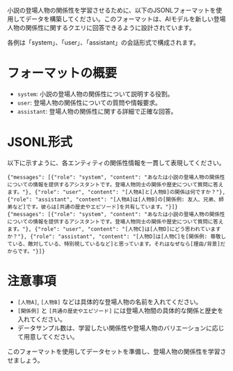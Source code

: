 小説の登場人物の関係性を学習させるために、以下のJSONLフォーマットを使用してデータを構築してください。このフォーマットは、AIモデルを新しい登場人物の関係性に関するクエリに回答できるように設計されています。

各例は「system」、「user」、「assistant」の会話形式で構成されます。

# フォーマットの概要

- `system`: 小説の登場人物の関係性について説明する役割。
- `user`: 登場人物の関係性についての質問や情報要求。
- `assistant`: 登場人物の関係性に関する詳細で正確な回答。

# JSONL形式

以下に示すように、各エンティティの関係性情報を一貫して表現してください。

```jsonl
{"messages": [{"role": "system", "content": "あなたは小説の登場人物の関係性についての情報を提供するアシスタントです。登場人物同士の関係や歴史について質問に答えます。"}, {"role": "user", "content": "[人物A]と[人物B]の関係は何ですか？"}, {"role": "assistant", "content": "[人物A]は[人物B]の[関係例: 友人、兄弟、師弟など]です。彼らは[共通の歴史やエピソード]を共有しています。"}]}
{"messages": [{"role": "system", "content": "あなたは小説の登場人物の関係性についての情報を提供するアシスタントです。登場人物同士の関係や歴史について質問に答えます。"}, {"role": "user", "content": "[人物C]は[人物D]にどう思われていますか？"}, {"role": "assistant", "content": "[人物D]は[人物C]を[関係例: 尊敬している、敵対している、特別視しているなど]と思っています。それはなぜなら[理由/背景]だからです。"}]}
```

# 注意事項

- `[人物A]`, `[人物B]` などは具体的な登場人物の名前を入れてください。
- `[関係例]` と `[共通の歴史やエピソード]` には登場人物間の具体的な関係と歴史を入れてください。
- データサンプル数は、学習したい関係性や登場人物のバリエーションに応じて用意してください。

このフォーマットを使用してデータセットを準備し、登場人物の関係性を学習させましょう。